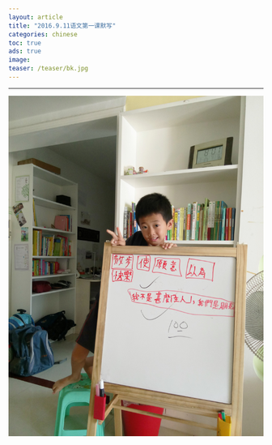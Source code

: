 ```yaml
---
layout: article
title: "2016.9.11语文第一课默写"
categories: chinese
toc: true
ads: true
image:
teaser: /teaser/bk.jpg
---
```


---



![df](https://github.com/storage201608/storage/blob/master/chentianqi2016/_posts/chinese/2016-09-11-20160911081318chinese.md/IMG_20160911_080936.jpg?raw=true)

